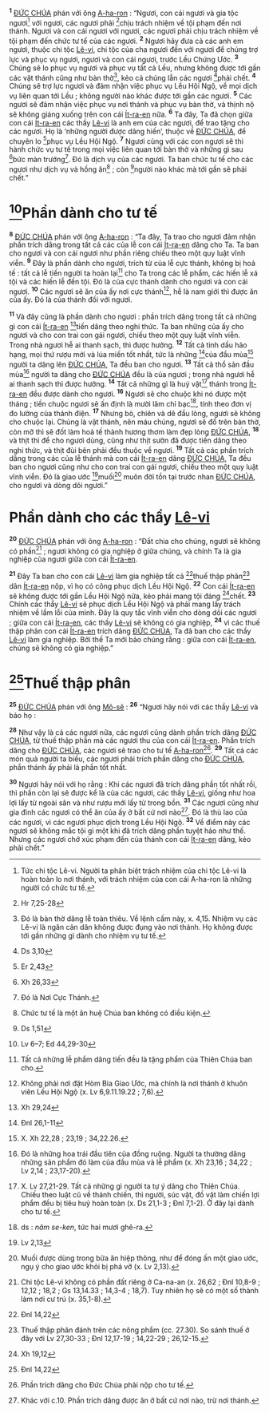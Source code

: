 <sup><b>1</b></sup> [ĐỨC CHÚA]() phán với ông [A-ha-ron]() : “Ngươi, con cái ngươi và gia tộc ngươi[^1-f7218db9-89c6-4005-9507-608e51c30619] với ngươi, các ngươi phải [^1@-f7218db9-89c6-4005-9507-608e51c30619]chịu trách nhiệm về tội phạm đến nơi thánh. Ngươi và con cái ngươi với ngươi, các ngươi phải chịu trách nhiệm về tội phạm đến chức tư tế của các ngươi. <sup><b>2</b></sup> Ngươi hãy đưa cả các anh em ngươi, thuộc chi tộc [Lê-vi](), chi tộc của cha ngươi đến với ngươi để chúng trợ lực và phục vụ ngươi, ngươi và con cái ngươi, trước Lều Chứng Ước. <sup><b>3</b></sup> Chúng sẽ lo phục vụ ngươi và phục vụ tất cả Lều, nhưng không được tới gần các vật thánh cũng như bàn thờ[^2-f7218db9-89c6-4005-9507-608e51c30619], kẻo cả chúng lẫn các ngươi [^2@-f7218db9-89c6-4005-9507-608e51c30619]phải chết. <sup><b>4</b></sup> Chúng sẽ trợ lực ngươi và đảm nhận việc phục vụ Lều Hội Ngộ, về mọi dịch vụ liên quan tới Lều ; không người nào khác được tới gần các ngươi. <sup><b>5</b></sup> Các ngươi sẽ đảm nhận việc phục vụ nơi thánh và phục vụ bàn thờ, và thịnh nộ sẽ không giáng xuống trên con cái [Ít-ra-en]() nữa. <sup><b>6</b></sup> Ta đây, Ta đã chọn giữa con cái [Ít-ra-en]() các thầy [Lê-vi]() là anh em của các ngươi, để trao tặng cho các ngươi. Họ là ‘những người được dâng hiến’, thuộc về [ĐỨC CHÚA](), để chuyên lo [^3@-f7218db9-89c6-4005-9507-608e51c30619]phục vụ Lều Hội Ngộ. <sup><b>7</b></sup> Ngươi cùng với các con ngươi sẽ thi hành chức vụ tư tế trong mọi việc liên quan tới bàn thờ và những gì sau [^4@-f7218db9-89c6-4005-9507-608e51c30619]bức màn trướng[^3-f7218db9-89c6-4005-9507-608e51c30619]. Đó là dịch vụ của các ngươi. Ta ban chức tư tế cho các ngươi như dịch vụ và hồng ân[^4-f7218db9-89c6-4005-9507-608e51c30619] ; còn [^5@-f7218db9-89c6-4005-9507-608e51c30619]người nào khác mà tới gần sẽ phải chết.”

# [^6@-f7218db9-89c6-4005-9507-608e51c30619]Phần dành cho tư tế
<sup><b>8</b></sup> [ĐỨC CHÚA]() phán với ông [A-ha-ron]() : “Ta đây, Ta trao cho ngươi đảm nhận phần trích dâng trong tất cả các của lễ con cái [Ít-ra-en]() dâng cho Ta. Ta ban cho ngươi và con cái ngươi như phần riêng chiếu theo một quy luật vĩnh viễn. <sup><b>9</b></sup> Đây là phần dành cho ngươi, trích từ của lễ cực thánh, không bị hoả tế : tất cả lễ tiến người ta hoàn lại[^5-f7218db9-89c6-4005-9507-608e51c30619] cho Ta trong các lễ phẩm, các hiến lễ xá tội và các hiến lễ đền tội. Đó là của cực thánh dành cho ngươi và con cái ngươi. <sup><b>10</b></sup> Các ngươi sẽ ăn của ấy nơi cực thánh[^6-f7218db9-89c6-4005-9507-608e51c30619], hễ là nam giới thì được ăn của ấy. Đó là của thánh đối với ngươi.

<sup><b>11</b></sup> Và đây cũng là phần dành cho ngươi : phần trích dâng trong tất cả những gì con cái [Ít-ra-en]() [^7@-f7218db9-89c6-4005-9507-608e51c30619]tiến dâng theo nghi thức. Ta ban những của ấy cho ngươi và cho con trai con gái ngươi, chiếu theo một quy luật vĩnh viễn. Trong nhà ngươi hễ ai thanh sạch, thì được hưởng. <sup><b>12</b></sup> Tất cả tinh dầu hảo hạng, mọi thứ rượu mới và lúa miến tốt nhất, tức là những [^8@-f7218db9-89c6-4005-9507-608e51c30619]của đầu mùa[^7-f7218db9-89c6-4005-9507-608e51c30619] người ta dâng lên [ĐỨC CHÚA](), Ta đều ban cho ngươi. <sup><b>13</b></sup> Tất cả thổ sản đầu mùa[^8-f7218db9-89c6-4005-9507-608e51c30619] người ta dâng cho [ĐỨC CHÚA]() đều là của ngươi ; trong nhà ngươi hễ ai thanh sạch thì được hưởng. <sup><b>14</b></sup> Tất cả những gì là huý vật[^9-f7218db9-89c6-4005-9507-608e51c30619] thánh trong [Ít-ra-en]() đều được dành cho ngươi. <sup><b>16</b></sup> Ngươi sẽ cho chuộc khi nó được một tháng ; tiền chuộc ngươi sẽ ấn định là mười lăm chỉ bạc[^12-f7218db9-89c6-4005-9507-608e51c30619], tính theo đơn vị đo lường của thánh điện. <sup><b>17</b></sup> Nhưng bò, chiên và dê đầu lòng, ngươi sẽ không cho chuộc lại. Chúng là vật thánh, nên máu chúng, ngươi sẽ đổ trên bàn thờ, còn mỡ thì sẽ đốt làm hoả tế thành hương thơm làm đẹp lòng [ĐỨC CHÚA](), <sup><b>18</b></sup> và thịt thì để cho ngươi dùng, cũng như thịt sườn đã được tiến dâng theo nghi thức, và thịt đùi bên phải đều thuộc về ngươi. <sup><b>19</b></sup> Tất cả các phần trích dâng trong các của lễ thánh mà con cái [Ít-ra-en]() dâng [ĐỨC CHÚA](), Ta đều ban cho ngươi cũng như cho con trai con gái ngươi, chiếu theo một quy luật vĩnh viễn. Đó là giao ước [^10@-f7218db9-89c6-4005-9507-608e51c30619]muối[^13-f7218db9-89c6-4005-9507-608e51c30619] muôn đời tồn tại trước nhan [ĐỨC CHÚA](), cho ngươi và dòng dõi ngươi.”

# Phần dành cho các thầy [Lê-vi]()
<sup><b>20</b></sup> [ĐỨC CHÚA]() phán với ông [A-ha-ron]() : “Đất chia cho chúng, ngươi sẽ không có phần[^14-f7218db9-89c6-4005-9507-608e51c30619] ; ngươi không có gia nghiệp ở giữa chúng, và chính Ta là gia nghiệp của ngươi giữa con cái [Ít-ra-en]().

<sup><b>21</b></sup> Đây Ta ban cho con cái [Lê-vi]() làm gia nghiệp tất cả [^11@-f7218db9-89c6-4005-9507-608e51c30619]thuế thập phân[^15-f7218db9-89c6-4005-9507-608e51c30619] dân [Ít-ra-en]() nộp, vì họ có công phục dịch Lều Hội Ngộ. <sup><b>22</b></sup> Con cái [Ít-ra-en]() sẽ không được tới gần Lều Hội Ngộ nữa, kẻo phải mang tội đáng [^12@-f7218db9-89c6-4005-9507-608e51c30619]chết. <sup><b>23</b></sup> Chính các thầy [Lê-vi]() sẽ phục dịch Lều Hội Ngộ và phải mang lấy trách nhiệm về lầm lỗi của mình. Đây là quy tắc vĩnh viễn cho dòng dõi các ngươi ; giữa con cái [Ít-ra-en](), các thầy [Lê-vi]() sẽ không có gia nghiệp, <sup><b>24</b></sup> vì các thuế thập phân con cái [Ít-ra-en]() trích dâng [ĐỨC CHÚA](), Ta đã ban cho các thầy [Lê-vi]() làm gia nghiệp. Bởi thế Ta mới bảo chúng rằng : giữa con cái [Ít-ra-en](), chúng sẽ không có gia nghiệp.”

# [^13@-f7218db9-89c6-4005-9507-608e51c30619]Thuế thập phân
<sup><b>25</b></sup> [ĐỨC CHÚA]() phán với ông [Mô-sê]() : <sup><b>26</b></sup> “Ngươi hãy nói với các thầy [Lê-vi]() và bảo họ :

<sup><b>28</b></sup> Như vậy là cả các ngươi nữa, các ngươi cũng dành phần trích dâng [ĐỨC CHÚA](), từ thuế thập phân mà các ngươi thu của con cái [Ít-ra-en](). Phần trích dâng cho [ĐỨC CHÚA](), các ngươi sẽ trao cho tư tế [A-ha-ron]()[^17-f7218db9-89c6-4005-9507-608e51c30619]. <sup><b>29</b></sup> Tất cả các món quà người ta biếu, các ngươi phải trích phần dâng cho [ĐỨC CHÚA](), phần thánh ấy phải là phần tốt nhất.

<sup><b>30</b></sup> Ngươi hãy nói với họ rằng : Khi các ngươi đã trích dâng phần tốt nhất rồi, thì phần còn lại sẽ được kể là của các ngươi, các thầy [Lê-vi](), giống như hoa lợi lấy từ ngoài sân và như rượu mới lấy từ trong bồn. <sup><b>31</b></sup> Các ngươi cũng như gia đình các ngươi có thể ăn của ấy ở bất cứ nơi nào[^18-f7218db9-89c6-4005-9507-608e51c30619]. Đó là thù lao của các ngươi, vì các ngươi phục dịch trong Lều Hội Ngộ. <sup><b>32</b></sup> Về điểm này các ngươi sẽ không mắc tội gì một khi đã trích dâng phần tuyệt hảo như thế. Nhưng các ngươi chớ xúc phạm đến của thánh con cái [Ít-ra-en]() dâng, kẻo phải chết.”

[^1-f7218db9-89c6-4005-9507-608e51c30619]: Tức chi tộc Lê-vi. Người ta phân biệt trách nhiệm của chi tộc Lê-vi là hoàn toàn lo nơi thánh, với trách nhiệm của con cái A-ha-ron là những người có chức tư tế.
[^2-f7218db9-89c6-4005-9507-608e51c30619]: Đó là bàn thờ dâng lễ toàn thiêu. Về lệnh cấm này, x. 4,15. Nhiệm vụ các Lê-vi là ngăn cản dân không được đụng vào nơi thánh. Họ không được tới gần những gì dành cho nhiệm vụ tư tế.
[^3-f7218db9-89c6-4005-9507-608e51c30619]: Đó là Nơi Cực Thánh.
[^4-f7218db9-89c6-4005-9507-608e51c30619]: Chức tư tế là một ân huệ Chúa ban không có điều kiện.
[^5-f7218db9-89c6-4005-9507-608e51c30619]: Tất cả những lễ phẩm dâng tiến đều là tặng phẩm của Thiên Chúa ban cho.
[^6-f7218db9-89c6-4005-9507-608e51c30619]: Không phải nơi đặt Hòm Bia Giao Ước, mà chính là nơi thánh ở khuôn viên Lều Hội Ngộ (x. Lv 6,9.11.19.22 ; 7,6).
[^7-f7218db9-89c6-4005-9507-608e51c30619]: X. Xh 22,28 ; 23,19 ; 34,22.26.
[^8-f7218db9-89c6-4005-9507-608e51c30619]: Đó là những hoa trái đầu tiên của đồng ruộng. Người ta thường dâng những sản phẩm đó làm của đầu mùa và lễ phẩm (x. Xh 23,16 ; 34,22 ; Lv 2,14 ; 23,17-20).
[^9-f7218db9-89c6-4005-9507-608e51c30619]: X. Lv 27,21-29. Tất cả những gì người ta tự ý dâng cho Thiên Chúa. Chiếu theo luật cũ về thánh chiến, thì người, súc vật, đồ vật làm chiến lợi phẩm đều bị tiêu huỷ hoàn toàn (x. Ds 21,1-3 ; Đnl 7,1-2). Ở đây lại dành cho tư tế.
[^12-f7218db9-89c6-4005-9507-608e51c30619]: ds : *năm se-ken*, tức hai mươi ghê-ra.
[^13-f7218db9-89c6-4005-9507-608e51c30619]: Muối được dùng trong bữa ăn hiệp thông, như để đóng ấn một giao ước, ngụ ý cho giao ước khỏi bị phá vỡ (x. Lv 2,13).
[^14-f7218db9-89c6-4005-9507-608e51c30619]: Chi tộc Lê-vi không có phần đất riêng ở Ca-na-an (x. 26,62 ; Đnl 10,8-9 ; 12,12 ; 18,2 ; Gs 13,14.33 ; 14,3-4 ; 18,7). Tuy nhiên họ sẽ có một số thành làm nơi cư trú (x. 35,1-8).
[^15-f7218db9-89c6-4005-9507-608e51c30619]: Thuế thập phân đánh trên các nông phẩm (cc. 27.30). So sánh thuế ở đây với Lv 27,30-33 ; Đnl 12,17-19 ; 14,22-29 ; 26,12-15.
[^17-f7218db9-89c6-4005-9507-608e51c30619]: Phần trích dâng cho Đức Chúa phải nộp cho tư tế.
[^18-f7218db9-89c6-4005-9507-608e51c30619]: Khác với c.10. Phần trích dâng được ăn ở bất cứ nơi nào, trừ nơi thánh.
[^1@-f7218db9-89c6-4005-9507-608e51c30619]: Hr 7,25-28
[^2@-f7218db9-89c6-4005-9507-608e51c30619]: Ds 3,10
[^3@-f7218db9-89c6-4005-9507-608e51c30619]: Er 2,43
[^4@-f7218db9-89c6-4005-9507-608e51c30619]: Xh 26,33
[^5@-f7218db9-89c6-4005-9507-608e51c30619]: Ds 1,51
[^6@-f7218db9-89c6-4005-9507-608e51c30619]: Lv 6–7; Ed 44,29-30
[^7@-f7218db9-89c6-4005-9507-608e51c30619]: Xh 29,24
[^8@-f7218db9-89c6-4005-9507-608e51c30619]: Đnl 26,1-11
[^10@-f7218db9-89c6-4005-9507-608e51c30619]: Lv 2,13
[^11@-f7218db9-89c6-4005-9507-608e51c30619]: Đnl 14,22
[^12@-f7218db9-89c6-4005-9507-608e51c30619]: Xh 19,12
[^13@-f7218db9-89c6-4005-9507-608e51c30619]: Đnl 14,22